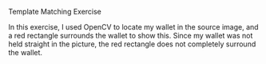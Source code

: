 Template Matching Exercise

In this exercise, I used OpenCV to locate my wallet in the source image, and a red rectangle surrounds the wallet to show this.
Since my wallet was not held straight in the picture, the red rectangle does not completely surround the wallet.
